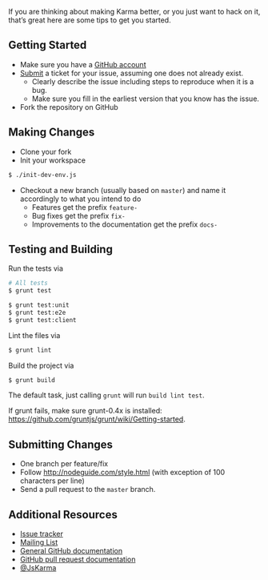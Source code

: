 If you are thinking about making Karma better, or you just want to hack on it, that’s great here
are some tips to get you started.

## Getting Started

* Make sure you have a [GitHub account](https://github.com/signup/free)
* [Submit](https://github.com/karma-runner/karma/issues/new) a ticket for your issue, assuming one does not
  already exist.
  * Clearly describe the issue including steps to reproduce when it is a bug.
  * Make sure you fill in the earliest version that you know has the issue.
* Fork the repository on GitHub

## Making Changes
* Clone your fork
* Init your workspace

```bash
$ ./init-dev-env.js
```

* Checkout a new branch (usually based on `master`) and name it accordingly to what
  you intend to do
  * Features get the prefix `feature-`
  * Bug fixes get the prefix `fix-`
  * Improvements to the documentation get the prefix `docs-`

## Testing and Building
Run the tests via
```bash
# All tests
$ grunt test

$ grunt test:unit
$ grunt test:e2e
$ grunt test:client
```
Lint the files via
```bash
$ grunt lint
```
Build the project via
```bash
$ grunt build
```
The default task, just calling `grunt` will run `build lint test`.

If grunt fails, make sure grunt-0.4x is installed: https://github.com/gruntjs/grunt/wiki/Getting-started.

## Submitting Changes

* One branch per feature/fix
* Follow  http://nodeguide.com/style.html (with exception of 100 characters per line)
* Send a pull request to the `master` branch.


## Additional Resources

* [Issue tracker](https://github.com/karma-runner/karma/issues)
* [Mailing List](https://groups.google.com/forum/#!forum/karma-users)
* [General GitHub documentation](http://help.github.com/)
* [GitHub pull request documentation](http://help.github.com/send-pull-requests/)
* [@JsKarma](http://twitter.com/JsKarma)
